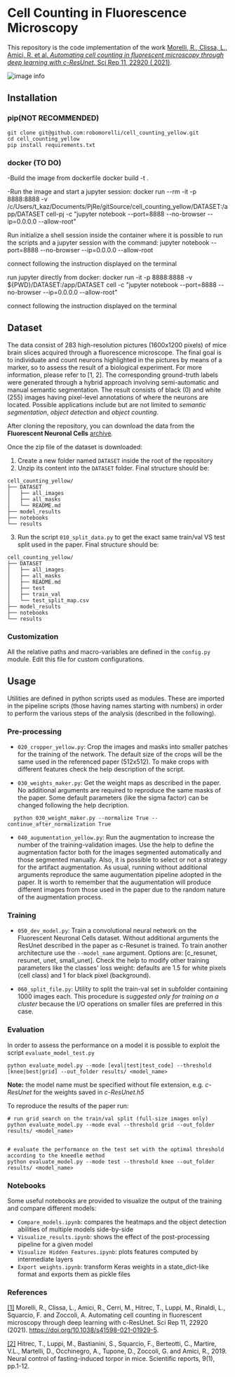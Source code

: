 # Cell Counting in Fluorescence Microscopy

This repository is the code implementation of the work [Morelli, R., Clissa, L., Amici, R. et al. 
*Automating cell counting in fluorescent microscopy through deep learning with c-ResUnet.* Sci Rep 11, 22920 (
2021)](https://www.nature.com/articles/s41598-021-01929-5).

![image info](./cover.jpg)

## Installation

### pip(NOT RECOMMENDED)

```commandline
git clone git@github.com:robomorelli/cell_counting_yellow.git
cd cell_counting_yellow
pip install requirements.txt
```

### docker (TO DO)

-Build the image from dockerfile docker build -t .

-Run the image and start a jupyter session:
docker run --rm -it -p 8888:8888 -v /c/Users/t_kaz/Documents/PjRe/gitSource/cell_counting_yellow/DATASET:/app/DATASET cell-pj -c "jupyter notebook --port=8888 --no-browser --ip=0.0.0.0 --allow-root"

Run initialize a shell session inside the container where it is possible to run the scripts and a jupyter session with
the command:
jupyter notebook --port=8888 --no-browser --ip=0.0.0.0 --allow-root

connect following the instruction displayed on the terminal

run jupyter directly from docker:
docker run -it -p 8888:8888 -v ${PWD}/DATASET:/app/DATASET cell -c "jupyter notebook --port=8888 --no-browser
--ip=0.0.0.0 --allow-root"

connect following the instruction displayed on the terminal

## Dataset

The data consist of 283 high-resolution pictures (1600x1200 pixels) of mice brain slices acquired through a fluorescence
microscope. The final goal is to individuate and count neurons highlighted in the pictures by means of a marker, so to
assess the result of a biological experiment. For more information, please refer to [1, 2]. The corresponding
ground-truth labels were generated through a hybrid approach involving semi-automatic and manual semantic segmentation.
The result consists of black (0) and white (255) images having pixel-level annotations of where the neurons are located.
Possible applications include but are not limited to *semantic segmentation*, *object detection*
and *object counting*.

After cloning the repository, you can download the data from the **Fluorescent Neuronal
Cells** [archive](http://amsacta.unibo.it/6706/).

Once the zip file of the dataset is downloaded:

1. Create a new folder named `DATASET` inside the root of the repository
2. Unzip its content into the `DATASET` folder. Final structure should be:

```commandline
cell_counting_yellow/
├── DATASET
│   ├── all_images
│   ├── all_masks
│   └── README.md
├── model_results
├── notebooks
└── results
```

3. Run the script `010_split_data.py` to get the exact same train/val VS test split used in the paper. Final structure
   should be:

```commandline
cell_counting_yellow/
├── DATASET
│   ├── all_images
│   ├── all_masks
│   ├── README.md
│   ├── test
│   ├── train_val
│   └── test_split_map.csv
├── model_results
├── notebooks
└── results
```

### Customization

All the relative paths and macro-variables are defined in the `config.py` module. Edit this file for custom
configurations.

## Usage

Utilities are defined in python scripts used as modules. These are imported in the pipeline scripts (those having names
starting with numbers) in order to perform the various steps of the analysis (described in the following).

### Pre-processing

- `020_cropper_yellow.py`: Crop the images and masks into smaller patches for the training of the network. The default
  size of the crops will be the same used in the referenced paper (512x512). To make crops with different features check
  the help description of the script.

- `030_weights_maker.py`: Get the weight maps as described in the paper. No additional arguments are required to
  reproduce the same masks of the paper. Some default parameters (like the sigma factor) can be changed following the
  help decription.

```commandline
  python 030_weight_maker.py --normalize True --continue_after_normalization True
```

- `040_augumentation_yellow.py`: Run the augmentation to increase the number of the training-validation images. Use the
  help to define the augmentation factor both for the images segmented automatically and those segmented manually. Also,
  it is possible to select or not a strategy for the artifact augmentation. As usual, running without additional
  arguments reproduce the same augumentation pipeline adopted in the paper. It is worth to remember that the
  augumentation will produce different images from those used in the paper due to the random nature of the augmentation
  process.

### Training

- `050_dev_model.py`: Train a convolutional neural network on the Fluorescent Neuronal Cells dataset. Without additional
  arguments the ResUnet described in the paper as c-Resunet is trained. To train another architecture use
  the `--model_name` argument. Options are: [c_resunet, resunet, unet, small_unet]. Check the help to modify other
  training parameters like the classes' loss weight: defaults are 1.5 for white pixels (cell class) and 1 for black
  pixel (background).

- `060_split_file.py`: Utility to split the train-val set in subfolder containing 1000 images each. This procedure is
  *suggested only for training on a cluster* because the I/O operations on smaller files are preferred in this case.

### Evaluation

In order to assess the performance on a model it is possible to exploit the script `evaluate_model_test.py`

```commandline
python evaluate_model.py --mode [eval|test|test_code] --threshold [knee|best|grid] --out_folder results/ <model_name>
```

**Note:** the model name must be specified without file extension, e.g. *c-ResUnet* for the weights saved in
*c-ResUnet.h5*

To reproduce the results of the paper run:

```commandline
# run grid search on the train/val split (full-size images only)
python evaluate_model.py --mode eval --threshold grid --out_folder results/ <model_name>


# evaluate the performance on the test set with the optimal threshold according to the kneedle method
python evaluate_model.py --mode test --threshold knee --out_folder results/ <model_name>
```

### Notebooks

Some useful notebooks are provided to visualize the output of the training and compare different models:

- `Compare_models.ipynb`: compares the heatmaps and the object detection abilities of multiple models side-by-side
- `Visualize_results.ipynb`: shows the effect of the post-processing pipeline for a given model
- `Visualize Hidden Features.ipynb`: plots features computed by intermediate layers
- `Export weights.ipynb`: transform Keras weights in a state_dict-like format and exports them as pickle files

### References

[[1]](https://doi.org/10.1038/s41598-021-01929-5) Morelli, R., Clissa, L., Amici, R., Cerri, M., Hitrec, T., Luppi, M.,
Rinaldi, L., Squarcio, F. and Zoccoli, A. Automating cell counting in fluorescent microscopy through deep learning with
c-ResUnet. Sci Rep 11, 22920 (2021). https://doi.org/10.1038/s41598-021-01929-5.

[[2]](https://www.nature.com/articles/s41598-019-51841-2) Hitrec, T., Luppi, M., Bastianini, S., Squarcio, F.,
Berteotti, C., Martire, V.L., Martelli, D., Occhinegro, A., Tupone, D., Zoccoli, G. and Amici, R., 2019. Neural control
of fasting-induced torpor in mice. Scientific reports, 9(1), pp.1-12.